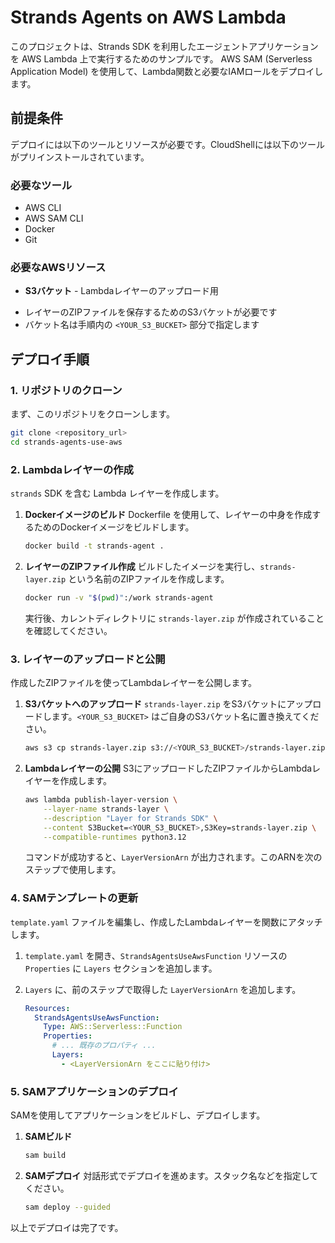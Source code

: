 # Strands Agents on AWS Lambda

このプロジェクトは、Strands SDK を利用したエージェントアプリケーションを AWS Lambda 上で実行するためのサンプルです。
AWS SAM (Serverless Application Model) を使用して、Lambda関数と必要なIAMロールをデプロイします。

## 前提条件

デプロイには以下のツールとリソースが必要です。CloudShellには以下のツールがプリインストールされています。

### 必要なツール
*   AWS CLI
*   AWS SAM CLI
*   Docker
*   Git

### 必要なAWSリソース
*   **S3バケット** - Lambdaレイヤーのアップロード用
  - レイヤーのZIPファイルを保存するためのS3バケットが必要です
  - バケット名は手順内の `<YOUR_S3_BUCKET>` 部分で指定します

## デプロイ手順

### 1. リポジトリのクローン

まず、このリポジトリをクローンします。

```bash
git clone <repository_url>
cd strands-agents-use-aws
```

### 2. Lambdaレイヤーの作成

`strands` SDK を含む Lambda レイヤーを作成します。

1.  **Dockerイメージのビルド**
    Dockerfile を使用して、レイヤーの中身を作成するためのDockerイメージをビルドします。

    ```bash
    docker build -t strands-agent .
    ```

2.  **レイヤーのZIPファイル作成**
    ビルドしたイメージを実行し、`strands-layer.zip` という名前のZIPファイルを作成します。

    ```bash
    docker run -v "$(pwd)":/work strands-agent
    ```
    実行後、カレントディレクトリに `strands-layer.zip` が作成されていることを確認してください。

### 3. レイヤーのアップロードと公開

作成したZIPファイルを使ってLambdaレイヤーを公開します。

1.  **S3バケットへのアップロード**
    `strands-layer.zip` をS3バケットにアップロードします。`<YOUR_S3_BUCKET>` はご自身のS3バケット名に置き換えてください。

    ```bash
    aws s3 cp strands-layer.zip s3://<YOUR_S3_BUCKET>/strands-layer.zip
    ```

2.  **Lambdaレイヤーの公開**
    S3にアップロードしたZIPファイルからLambdaレイヤーを作成します。

    ```bash
    aws lambda publish-layer-version \
        --layer-name strands-layer \
        --description "Layer for Strands SDK" \
        --content S3Bucket=<YOUR_S3_BUCKET>,S3Key=strands-layer.zip \
        --compatible-runtimes python3.12
    ```
    コマンドが成功すると、`LayerVersionArn` が出力されます。このARNを次のステップで使用します。

### 4. SAMテンプレートの更新

`template.yaml` ファイルを編集し、作成したLambdaレイヤーを関数にアタッチします。

1.  `template.yaml` を開き、`StrandsAgentsUseAwsFunction` リソースの `Properties` に `Layers` セクションを追加します。
2.  `Layers` に、前のステップで取得した `LayerVersionArn` を追加します。

    ```yaml
    Resources:
      StrandsAgentsUseAwsFunction:
        Type: AWS::Serverless::Function
        Properties:
          # ... 既存のプロパティ ...
          Layers:
            - <LayerVersionArn をここに貼り付け>
    ```

### 5. SAMアプリケーションのデプロイ

SAMを使用してアプリケーションをビルドし、デプロイします。

1.  **SAMビルド**

    ```bash
    sam build
    ```

2.  **SAMデプロイ**
    対話形式でデプロイを進めます。スタック名などを指定してください。

    ```bash
    sam deploy --guided
    ```

以上でデプロイは完了です。
